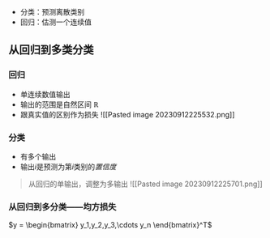 * 分类：预测离散类别
* 回归：估测一个连续值

## 从回归到多类分类

### 回归
* 单连续数值输出 
* 输出的范围是自然区间 $\mathbb R$
* 跟真实值的区别作为损失
![[Pasted image 20230912225532.png]]

### 分类
* 有多个输出
* 输出$i$是预测为第$i$类别的*置信度*
>从回归的单输出，调整为多输出
![[Pasted image 20230912225701.png]]

### 从回归到多分类——均方损失


$y = \begin{bmatrix} y_1,y_2,y_3,\cdots y_n \end{bmatrix}^T$
